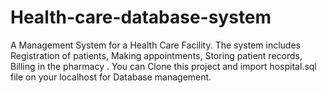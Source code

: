 # Health-care-database-system

A Management System for a Health Care Facility. The system includes Registration of patients, Making appointments, Storing patient records, Billing in the pharmacy .
You can Clone this project and import hospital.sql file on your localhost for Database management.
